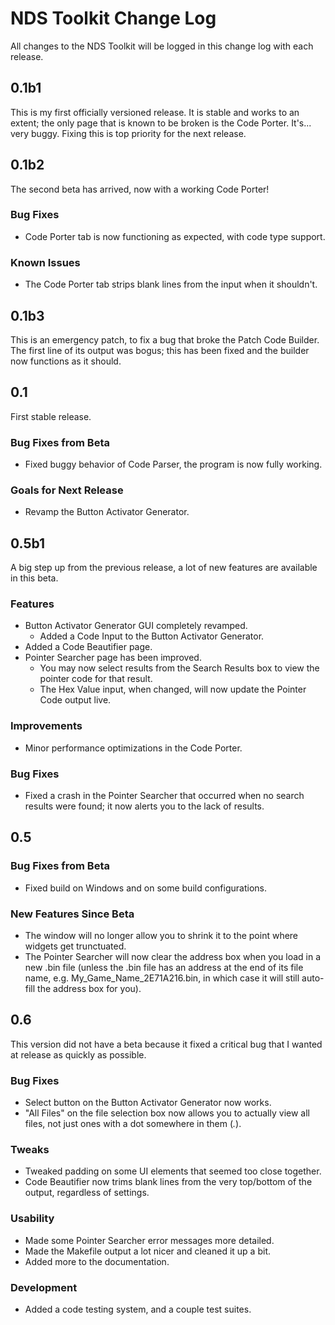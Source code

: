 # NDS Toolkit Change Log

All changes to the NDS Toolkit will be logged in this change log with each
release.

## 0.1b1

This is my first officially versioned release. It is stable and works to an
extent; the only page that is known to be broken is the Code Porter. It's...
very buggy. Fixing this is top priority for the next release.

## 0.1b2

The second beta has arrived, now with a working Code Porter!

### Bug Fixes

 * Code Porter tab is now functioning as expected, with code type support.

### Known Issues

 * The Code Porter tab strips blank lines from the input when it shouldn't.

## 0.1b3

This is an emergency patch, to fix a bug that broke the Patch Code Builder. The
first line of its output was bogus; this has been fixed and the builder now
functions as it should.

## 0.1

First stable release.

### Bug Fixes from Beta

 * Fixed buggy behavior of Code Parser, the program is now fully working.

### Goals for Next Release

 * Revamp the Button Activator Generator.

## 0.5b1

A big step up from the previous release, a lot of new features are available
in this beta.

### Features

 * Button Activator Generator GUI completely revamped.
   * Added a Code Input to the Button Activator Generator.
 * Added a Code Beautifier page.
 * Pointer Searcher page has been improved.
   * You may now select results from the Search Results box to view the
     pointer code for that result.
   * The Hex Value input, when changed, will now update the Pointer Code
     output live.

### Improvements

 * Minor performance optimizations in the Code Porter.

### Bug Fixes

 * Fixed a crash in the Pointer Searcher that occurred when no search results
   were found; it now alerts you to the lack of results.

## 0.5

### Bug Fixes from Beta

 * Fixed build on Windows and on some build configurations.

### New Features Since Beta

 * The window will no longer allow you to shrink it to the point where widgets
   get trunctuated.
 * The Pointer Searcher will now clear the address box when you load in a new
   .bin file (unless the .bin file has an address at the end of its file name,
   e.g. My_Game_Name_2E71A216.bin, in which case it will still auto-fill the
   address box for you).

## 0.6

This version did not have a beta because it fixed a critical bug that I wanted
at release as quickly as possible.

### Bug Fixes

 * Select button on the Button Activator Generator now works.
 * "All Files" on the file selection box now allows you to actually view all
   files, not just ones with a dot somewhere in them (*.*).

### Tweaks

 * Tweaked padding on some UI elements that seemed too close together.
 * Code Beautifier now trims blank lines from the very top/bottom of the
   output, regardless of settings.

### Usability

 * Made some Pointer Searcher error messages more detailed.
 * Made the Makefile output a lot nicer and cleaned it up a bit.
 * Added more to the documentation.

### Development

 * Added a code testing system, and a couple test suites.

